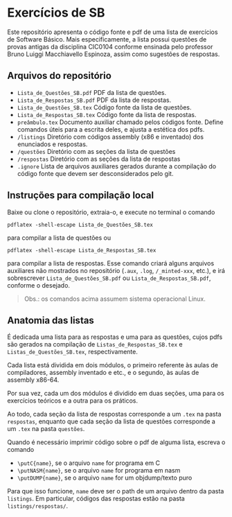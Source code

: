 # Exercícios de SB
Este repositório apresenta o código fonte e pdf de uma lista de exercícios de Software Básico.
Mais especificamente, a lista possui questões de provas antigas da disciplina CIC0104
conforme ensinada pelo professor Bruno Luiggi Macchiavello Espinoza, assim como sugestões de respostas.

## Arquivos do repositório
+ `Lista_de_Questões_SB.pdf`
  PDF da lista de questões.
+ `Lista_de_Respostas_SB.pdf`
  PDF da lista de respostas.
+ `Lista_de_Questões_SB.tex`
  Código fonte da lista de questões.
+ `Lista_de_Respostas_SB.tex`
  Código fonte da lista de respostas.
+ `preâmbulo.tex`
  Documento auxiliar chamado pelos códigos fonte.
  Define comandos úteis para a escrita deles,
  e ajusta a estética dos pdfs.
+ `/listings`
  Diretório com códigos assembly (x86 e inventado) dos enunciados e respostas.
+ `/questões`
  Diretório com as seções da lista de questões
+ `/respostas`
  Diretório com as seções da lista de respostas
+ `.ignore`
  Lista de arquivos auxiliares gerados durante a compilação do código fonte
  que devem ser desconsiderados pelo git.

## Instruções para compilação local
Baixe ou clone o repositório, extraia-o, e execute no terminal o comando
```
pdflatex -shell-escape Lista_de_Questões_SB.tex
```
para compilar a lista de questões ou
```
pdflatex -shell-escape Lista_de_Respostas_SB.tex
```
para compilar a lista de respostas.
Esse comando criará alguns arquivos auxiliares não mostrados no repositório 
(`.aux`, `.log`, `/_minted-xxx`, etc.),
e irá sobrescrever 
`Lista_de_Questões_SB.pdf` ou `Lista_de_Respostas_SB.pdf`,
conforme o desejado. 
> Obs.: os comandos acima assumem sistema operacional Linux. 

## Anatomia das listas
É dedicada uma lista para as respostas e uma para as questões,
cujos pdfs são gerados na compilação de 
`Listas_de_Respostas_SB.tex` e
`Listas_de_Questões_SB.tex`, respectivamente.

Cada lista está dividida em dois módulos,
o primeiro referente às aulas de compiladores, assembly inventado e etc.,
e o segundo, às aulas de assembly x86-64.

Por sua vez, cada um dos módulos é dividido em duas seções,
uma para os exercícios teóricos e a outra para os práticos.

Ao todo, cada seção da lista de respostas corresponde a um `.tex`
na pasta `respostas`, enquanto que
cada seção da lista de questões corresponde a um `.tex`
na pasta `questões`.

Quando é necessário imprimir código sobre o pdf de alguma lista,
escreva o comando 
+ `\putC{name}`, se o arquivo `name` for programa em C
+ `\putNASM{name}`, se o arquivo `name` for programa em nasm
+ `\putDUMP{name}`, se o arquivo `name` for um objdump/texto puro

Para que isso funcione, `name` deve ser o 
path de um arquivo dentro da pasta `listings`.
Em particular, códigos das respostas estão na pasta
`listings/respostas/`.

